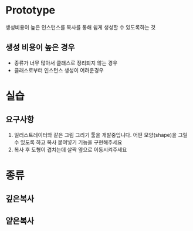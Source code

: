 # Prototype
생성비용이 높은 인스턴스를 복사를 통해 쉽게 생성할 수 있도록하는 것

## 생성 비용이 높은 경우
- 종류가 너무 많아서 클래스로 정리되지 않는 경우
- 클래스로부터 인스턴스 생성이 어려운경우


# 실습
## 요구사항
1. 일러스트레이터와 같은 그림 그리기 툴을 개발중입니다. 어떤 모양(shape)을 그릴 수 있도록 하고 복사 붙여넣기 기능을 구현해주세요
2. 복사 후 도형이 겹치는데 살짝 옆으로 이동시켜주세요


# 종류
## 깊은복사
## 얕은복사